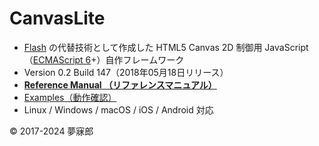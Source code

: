# CanvasLite

* [Flash](https://ja.wikipedia.org/wiki/Adobe_Flash) の代替技術として作成した HTML5 Canvas 2D 制御用 JavaScript（[ECMAScript 6](https://github.com/mubirou/HelloWorld/blob/master/languages/ECMAScript6/ECMAScript6_reference.md)+）自作フレームワーク
* Version 0.2 Build 147（2018年05月18日リリース）
* [**Reference Manual （リファレンスマニュアル）**](https://github.com/mubirou/CanvasLite/blob/master/doc/reference.md)
* [Examples（動作確認）](https://github.com/mubirou/CanvasLite/tree/master/examples)
* Linux / Windows / macOS / iOS / Android 対応

© 2017-2024 夢寐郎

